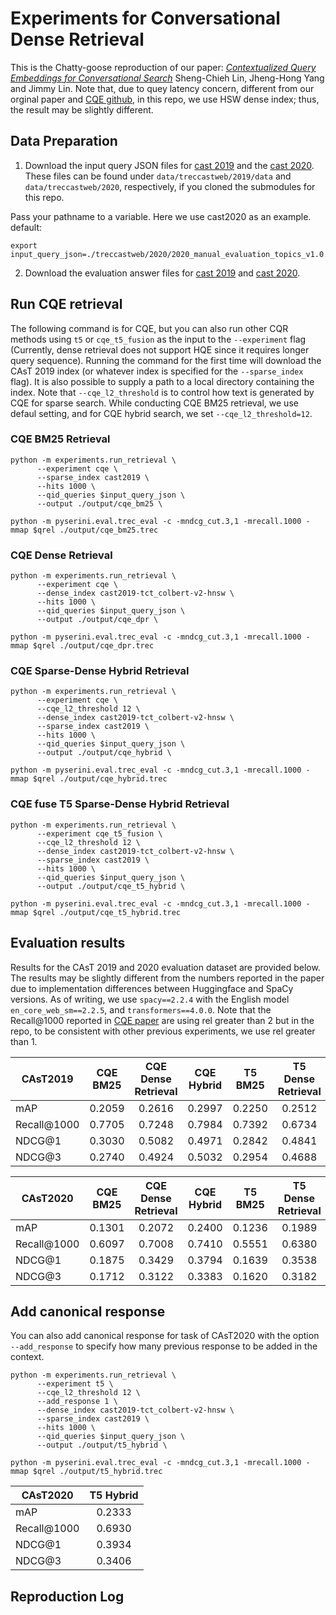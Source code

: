 # Experiments for Conversational Dense Retrieval
This is the Chatty-goose reproduction of our paper: *[Contextualized Query Embeddings for Conversational Search](https://arxiv.org/abs/2104.08707)* Sheng-Chieh Lin, Jheng-Hong Yang and Jimmy Lin. Note that, due to quey latency concern, different from our orginal paper and [CQE github](https://github.com/castorini/CQE), in this repo, we use HSW dense index; thus, the result may be slightly different.
## Data Preparation

1. Download the input query JSON files for [cast 2019](https://github.com/daltonj/treccastweb/blob/master/2019/data/evaluation/evaluation_topics_v1.0.json) and the [cast 2020](https://github.com/daltonj/treccastweb/blob/master/2019/data/evaluation/evaluation_topics_v1.0.json). These files can be found under `data/treccastweb/2019/data` and `data/treccastweb/2020`, respectively, if you cloned the submodules for this repo.

Pass your pathname to a variable. Here we use cast2020 as an example.
default:
```shell=bash
export input_query_json=./treccastweb/2020/2020_manual_evaluation_topics_v1.0.json
```

2. Download the evaluation answer files for [cast 2019](https://trec.nist.gov/data/cast/2019qrels.txt) and [cast 2020](https://trec.nist.gov/data/cast/2020qrels.txt).

## Run CQE retrieval

The following command is for CQE, but you can also run other CQR methods using `t5` or `cqe_t5_fusion` as the input to the `--experiment` flag (Currently, dense retrieval does not support HQE since it requires longer query sequence). Running the command for the first time will download the CAsT 2019 index (or whatever index is specified for the `--sparse_index` flag). It is also possible to supply a path to a local directory containing the index. Note that `--cqe_l2_threshold` is to control how text is generated by CQE for sparse search. While conducting CQE BM25 retrieval, we use defaul setting, and for CQE hybrid search, we set `--cqe_l2_threshold=12`.
### CQE BM25 Retrieval

```shell=bash
python -m experiments.run_retrieval \
      --experiment cqe \
      --sparse_index cast2019 \
      --hits 1000 \
      --qid_queries $input_query_json \
      --output ./output/cqe_bm25 \

python -m pyserini.eval.trec_eval -c -mndcg_cut.3,1 -mrecall.1000 -mmap $qrel ./output/cqe_bm25.trec
```
### CQE Dense Retrieval
```shell=bash
python -m experiments.run_retrieval \
      --experiment cqe \
      --dense_index cast2019-tct_colbert-v2-hnsw \
      --hits 1000 \
      --qid_queries $input_query_json \
      --output ./output/cqe_dpr \

python -m pyserini.eval.trec_eval -c -mndcg_cut.3,1 -mrecall.1000 -mmap $qrel ./output/cqe_dpr.trec
```
### CQE Sparse-Dense Hybrid Retrieval
```shell=bash
python -m experiments.run_retrieval \
      --experiment cqe \
      --cqe_l2_threshold 12 \
      --dense_index cast2019-tct_colbert-v2-hnsw \
      --sparse_index cast2019 \
      --hits 1000 \
      --qid_queries $input_query_json \
      --output ./output/cqe_hybrid \

python -m pyserini.eval.trec_eval -c -mndcg_cut.3,1 -mrecall.1000 -mmap $qrel ./output/cqe_hybrid.trec
```
### CQE fuse T5 Sparse-Dense Hybrid Retrieval
```shell=bash
python -m experiments.run_retrieval \
      --experiment cqe_t5_fusion \
      --cqe_l2_threshold 12 \
      --dense_index cast2019-tct_colbert-v2-hnsw \
      --sparse_index cast2019 \
      --hits 1000 \
      --qid_queries $input_query_json \
      --output ./output/cqe_t5_hybrid \

python -m pyserini.eval.trec_eval -c -mndcg_cut.3,1 -mrecall.1000 -mmap $qrel ./output/cqe_t5_hybrid.trec
```

## Evaluation results

Results for the CAsT 2019 and 2020 evaluation dataset are provided below. The results may be slightly different from the numbers reported in the paper due to implementation differences between Huggingface and SpaCy versions. As of writing, we use `spacy==2.2.4` with the English model `en_core_web_sm==2.2.5`, and `transformers==4.0.0`. Note that the Recall@1000 reported in [CQE paper]((https://arxiv.org/abs/2104.08707)) are using rel greater than 2 but in the repo, to be consistent with other previous experiments, we use rel greater than 1.

| CAsT2019    | CQE BM25 | CQE Dense Retrieval | CQE Hybrid | T5 BM25 | T5 Dense Retrieval | T5 Hybrid | CQE+T5 Fusion |
| ----------- | :------: | :-------------: | :-------------: | :-----: | :------------: | :---------: | :----------------: |
| mAP         |  0.2059  |     0.2616      |     0.2997      | 0.2250  |     0.2512     |   0.3043    |       0.3391       |
| Recall@1000 |  0.7705  |     0.7248      |     0.7984      | 0.7392  |     0.6734     |   0.7856    |       0.8376       |
| NDCG@1      |  0.3030  |     0.5082      |     0.4971      | 0.2842  |     0.4841     |   0.5077    |       0.5318       |
| NDCG@3      |  0.2740  |     0.4924      |     0.5032      | 0.2954  |     0.4688     |   0.5065    |       0.5226       |

| CAsT2020    | CQE BM25 | CQE Dense Retrieval | CQE Hybrid | T5 BM25 | T5 Dense Retrieval | T5 Hybrid | CQE+T5 Fusion |
| ----------- | :------: | :-------------: | :-------------: | :-----: | :------------: | :---------: | :----------------: |
| mAP         |  0.1301  |     0.2072      |     0.2400      | 0.1236  |     0.1989     |   0.2309    |       0.2495       |
| Recall@1000 |  0.6097  |     0.7008      |     0.7410      | 0.5551  |     0.6380     |   0.6983    |       0.7638       |
| NDCG@1      |  0.1875  |     0.3429      |     0.3794      | 0.1639  |     0.3538     |   0.3742    |       0.3982       |
| NDCG@3      |  0.1712  |     0.3122      |     0.3383      | 0.1620  |     0.3182     |   0.3323    |       0.3599       |

## Add canonical response
You can also add canonical response for task of CAsT2020 with the option `--add_response` to specify how many previous response to be added in the context.
```shell=bash
python -m experiments.run_retrieval \
      --experiment t5 \
      --cqe_l2_threshold 12 \
      --add_response 1 \
      --dense_index cast2019-tct_colbert-v2-hnsw \
      --sparse_index cast2019 \
      --hits 1000 \
      --qid_queries $input_query_json \
      --output ./output/t5_hybrid \

python -m pyserini.eval.trec_eval -c -mndcg_cut.3,1 -mrecall.1000 -mmap $qrel ./output/t5_hybrid.trec
```
| CAsT2020    | T5 Hybrid |
| ----------- | :----------------: |
| mAP         |       0.2333       |
| Recall@1000 |       0.6930       |
| NDCG@1      |       0.3934       |
| NDCG@3      |       0.3406       |

## Reproduction Log

